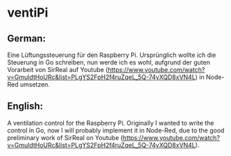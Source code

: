 # ventiPi

## German:
Eine Lüftungssteuerung für den Raspberry Pi.
Ursprünglich wollte ich die Steuerung in Go schreiben, nun werde ich es wohl, aufgrund der guten Vorarbeit von SirReal auf Youtube (https://www.youtube.com/watch?v=GmuldtHoURc&list=PLgYS2FpH2f4ruZqeL_5Q-74yXQD8xVN4L) in Node-Red umsetzen.

## English:
A ventilation control for the Raspberry Pi.
Originally I wanted to write the control in Go, now I will probably implement it in Node-Red, due to the good preliminary work of SirReal on Youtube (https://www.youtube.com/watch?v=GmuldtHoURc&list=PLgYS2FpH2f4ruZqeL_5Q-74yXQD8xVN4L).